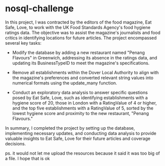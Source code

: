 # nosql-challenge

In this project, I was contracted by the editors of the food magazine, Eat Safe, Love, to work with the UK Food Standards Agency's food hygiene ratings data. The objective was to assist the magazine's journalists and food critics in identifying locations for future articles. The project encompassed several key tasks:

- Modify the database by adding a new restaurant named "Penang Flavours" in Greenwich, addressing its absence in the ratings data, and updating its BusinessTypeID to meet the magazine's specifications.

- Remove all establishments within the Dover Local Authority to align with the magazine's preferences and converted relevant string values into numerical formats using the update_many function.

- Conduct an exploratory data analysis to answer specific questions posed by Eat Safe, Love, such as identifying establishments with a hygiene score of 20, those in London with a RatingValue of 4 or higher, and the top five establishments with a RatingValue of 5, sorted by the lowest hygiene score and proximity to the new restaurant, "Penang Flavours."

In summary, I completed the project by setting up the database, implementing necessary updates, and conducting data analysis to provide valuable insights to Eat Safe, Love for their future articles and coverage decisions.


ps. it would not let me upload the resources because it said it was too big of a file. I hope that is ok
